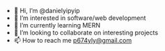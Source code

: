 - 👋 Hi, I’m @danielyipyip
- 👀 I’m interested in software/web development
- 🌱 I’m currently learning MERN
- 💞️ I’m looking to collaborate on interesting projects
- 📫 How to reach me p674yly@gmail.com

<!---
danielyipyip/danielyipyip is a ✨ special ✨ repository because its `README.md` (this file) appears on your GitHub profile.
You can click the Preview link to take a look at your changes.
--->
